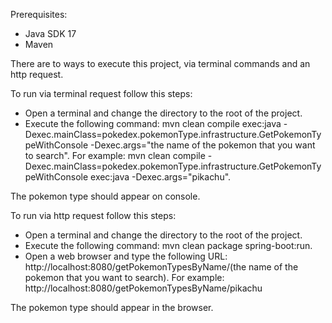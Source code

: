 Prerequisites:
- Java SDK 17
- Maven

There are to ways to execute this project, via terminal commands and an http request.
  
To run via terminal request follow this steps:
  - Open a terminal and change the directory to the root of the project.
  - Execute the following command: mvn clean compile exec:java -Dexec.mainClass=pokedex.pokemonType.infrastructure.GetPokemonTypeWithConsole -Dexec.args="the name of the pokemon that you want to search". For example: mvn clean compile -Dexec.mainClass=pokedex.pokemonType.infrastructure.GetPokemonTypeWithConsole exec:java -Dexec.args="pikachu".

The pokemon type should appear on console.

To run via http request follow this steps:
-  Open a terminal and change the directory to the root of the project.
-  Execute the following command: mvn clean package spring-boot:run.
- Open a web browser and type the following URL: http://localhost:8080/getPokemonTypesByName/(the name of the pokemon that you want to search). For example: http://localhost:8080/getPokemonTypesByName/pikachu
  
The pokemon type should appear in the browser.
